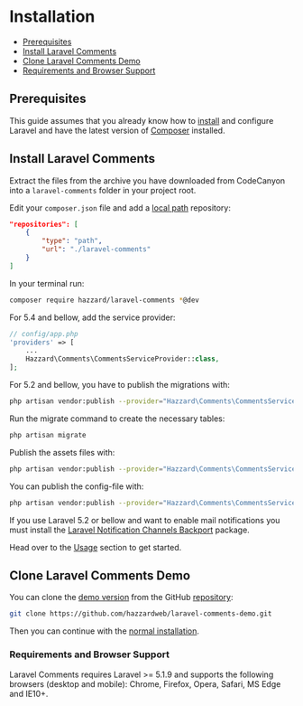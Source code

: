# Installation

- [Prerequisites](#prerequisites)
- [Install Laravel Comments](#install-laravel-comments)
- [Clone Laravel Comments Demo](#clone-laravel-comments-demo)
- [Requirements and Browser Support](#requirements-and-browser-support)

## Prerequisites

This guide assumes that you already know how to [install](http://laravel.com/docs/5.4/installation) and configure Laravel and have the latest version of [Composer](https://getcomposer.org/) installed.

## Install Laravel Comments

Extract the files from the archive you have downloaded from CodeCanyon into a `laravel-comments` folder in your project root.

Edit your `composer.json` file and add a [local path](https://getcomposer.org/doc/05-repositories.md#path) repository:

```json
"repositories": [
    {
        "type": "path",
        "url": "./laravel-comments"
    }
]
```

In your terminal run:

```bash
composer require hazzard/laravel-comments *@dev
```

For 5.4 and bellow, add the service provider:

```php
// config/app.php
'providers' => [
    ...
    Hazzard\Comments\CommentsServiceProvider::class,
];
```

For 5.2 and bellow, you have to publish the migrations with:

```bash
php artisan vendor:publish --provider="Hazzard\Comments\CommentsServiceProvider" --tag=migrations
```

Run the migrate command to create the necessary tables:

```bash
php artisan migrate
```

Publish the assets files with:

```bash
php artisan vendor:publish --provider="Hazzard\Comments\CommentsServiceProvider" --tag=public
```

You can publish the config-file with:

```bash
php artisan vendor:publish --provider="Hazzard\Comments\CommentsServiceProvider" --tag=config
```

If you use Laravel 5.2 or bellow and want to enable mail notifications you must install the [Laravel Notification Channels Backport](http://laravel-notification-channels.com/backport) package.

Head over to the [Usage](usage.md) section to get started.

## Clone Laravel Comments Demo

You can clone the [demo version](https://laravel-comments.demo.hazzardweb.com) from the GitHub [repository](https://github.com/hazzardweb/laravel-comments-demo):

```bash
git clone https://github.com/hazzardweb/laravel-comments-demo.git
```

Then you can continue with the [normal installation](#install-laravel-comments).

### Requirements and Browser Support

Laravel Comments requires Laravel >= 5.1.9 and supports the following browsers (desktop and mobile): Chrome, Firefox, Opera, Safari, MS Edge and IE10+.

<style>.docs-content ol { padding-left: 20px; }</style>
